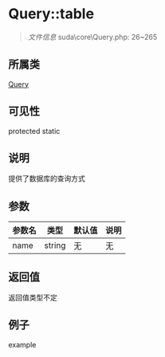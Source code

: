 # Query::table



> *文件信息* suda\core\Query.php: 26~265

## 所属类 

[Query](../Query.md)

## 可见性

 protected static

## 说明

提供了数据库的查询方式



## 参数


| 参数名 | 类型 | 默认值 | 说明 |
|--------|-----|-------|-------|
| name |  string | 无 | 无 |



## 返回值

返回值类型不定


## 例子

example